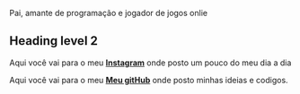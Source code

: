 <html>
    <title>Alexsey Batista</title>
<link rel="stylesheet" href="resetcss.css">
<body>

<p id="a"> Pai, amante de programação e jogador de jogos onlie </p>
<h2>Heading level 2</h2>
<footer>
<p  id="meusLinks">Aqui você vai para o meu <a href="https://www.instagram.com/alexsey.batista/"><strong>Instagram</strong></a> onde posto um pouco do meu dia a dia</p>
<p  id="meusLinks">Aqui você vai para o meu <a href="https://github.com/AlexseySilva"><strong>Meu gitHub</strong></a> onde posto minhas ideias e codigos.</p>
</footer>
</body>
</html>